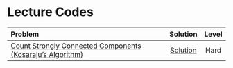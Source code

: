 # Lecture Codes

|  **Problem**  |  **Solution**  |  **Level**  |
|:--------------|:--------------:|:-----------:|
|  [Count Strongly Connected Components (Kosaraju’s Algorithm)](https://www.naukri.com/code360/problems/count-strongly-connected-components-kosaraju-s-algorithm_1171151)  |  [Solution]()  |  Hard  |